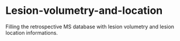 # Lesion-volumetry-and-location
Filling the retrospective MS database with lesion volumetry and lesion location informations.
